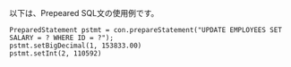 
以下は、Prepeared SQL文の使用例です。

    PreparedStatement pstmt = con.prepareStatement("UPDATE EMPLOYEES SET SALARY = ? WHERE ID = ?");
    pstmt.setBigDecimal(1, 153833.00)
    pstmt.setInt(2, 110592)


